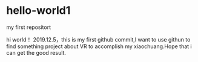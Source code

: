 # hello-world1
my first repositort

hi world！
2019.12.5，this is my first github commit,I want to use githun to find something project about VR to accomplish my xiaochuang.Hope that i can get the good result.
